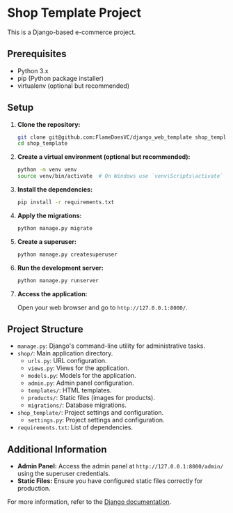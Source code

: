 # Shop Template Project

This is a Django-based e-commerce project.

## Prerequisites

- Python 3.x
- pip (Python package installer)
- virtualenv (optional but recommended)

## Setup

1. **Clone the repository:**

    ```sh
    git clone git@github.com:FlameDoesVC/django_web_template shop_template
    cd shop_template
    ```

2. **Create a virtual environment (optional but recommended):**

    ```sh
    python -m venv venv
    source venv/bin/activate  # On Windows use `venv\Scripts\activate`
    ```

3. **Install the dependencies:**

    ```sh
    pip install -r requirements.txt
    ```

4. **Apply the migrations:**

    ```sh
    python manage.py migrate
    ```

5. **Create a superuser:**

    ```sh
    python manage.py createsuperuser
    ```

6. **Run the development server:**

    ```sh
    python manage.py runserver
    ```

7. **Access the application:**

    Open your web browser and go to `http://127.0.0.1:8000/`.

## Project Structure

- `manage.py`: Django's command-line utility for administrative tasks.
- `shop/`: Main application directory.
	- `urls.py`: URL configuration.
	- `views.py`: Views for the application.
	- `models.py`: Models for the application.
	- `admin.py`: Admin panel configuration.
	- `templates/`: HTML templates.
	- `products/`: Static files (images for products).
	- `migrations/`: Database migrations.
- `shop_template/`: Project settings and configuration.
	- `settings.py`: Project settings and configuration.
- `requirements.txt`: List of dependencies.

## Additional Information

- **Admin Panel:** Access the admin panel at `http://127.0.0.1:8000/admin/` using the superuser credentials.
- **Static Files:** Ensure you have configured static files correctly for production.

For more information, refer to the [Django documentation](https://docs.djangoproject.com/en/stable/).